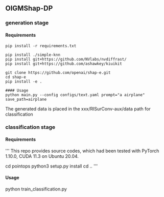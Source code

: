 ## OIGMShap-DP
### generation stage

#### Requirements
```
pip install -r requirements.txt

pip install ./simple-knn
pip install git+https://github.com/NVlabs/nvdiffrast/
pip install git+https://github.com/ashawkey/kiuikit

git clone https://github.com/openai/shap-e.git
cd shap-e
pip install -e .

#### Usage
python main.py --config configs/text.yaml prompt="a airplane" save_path=airplane

```
The generated data is placed in the xxx/RISurConv-aux/data path for classification

### classification stage
#### Requirements
'''
This repo provides source codes, which had been tested with PyTorch 1.10.0, CUDA 11.3 on Ubuntu 20.04.

cd pointops
python3 setup.py install
cd ..
'''
#### Usage
python train_classification.py 
